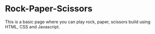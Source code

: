 # Rock-Paper-Scissors
This is a basic page where you can play rock, paper, scissors build using HTML, CSS and Javascript.
